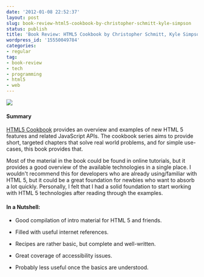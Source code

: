 ```yaml
---
date: '2012-01-08 22:52:37'
layout: post
slug: book-review-html5-cookbook-by-christopher-schmitt-kyle-simpson
status: publish
title: 'Book Review: HTML5 Cookbook by Christopher Schmitt, Kyle Simpson'
wordpress_id: '15550049784'
categories:
- regular
tag:
- book-review
- tech
- programming
- html5
- web
---
```



![](http://media.tumblr.com/tumblr_lxaxd8WzPh1qzzhm0.gif)





#### Summary






[HTML5 Cookbook](http://shop.oreilly.com/product/0636920016038.do) provides an overview and examples of new HTML 5 features and related JavaScript APIs. The cookbook series aims to provide short, targeted chapters that solve real world problems, and for simple use-cases, this book provides that.







Most of the material in the book could be found in online tutorials, but it provides a good overview of the available technologies in a single place. I wouldn't recommend this for developers who are already using/familiar with HTML 5, but it could be a great foundation for newbies who want to absorb a lot quickly. Personally, I felt that I had a solid foundation to start working with HTML 5 technologies after reading through the examples.






#### In a Nutshell:





  * Good compilation of intro material for HTML 5 and friends.


  * Filled with useful internet references.


  * Recipes are rather basic, but complete and well-written.


  * Great coverage of accessibility issues.


  * Probably less useful once the basics are understood.


